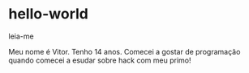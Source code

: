 # hello-world
leia-me

Meu nome é Vitor. Tenho 14 anos. Comecei a gostar de programação quando comecei a esudar sobre hack com meu primo!

